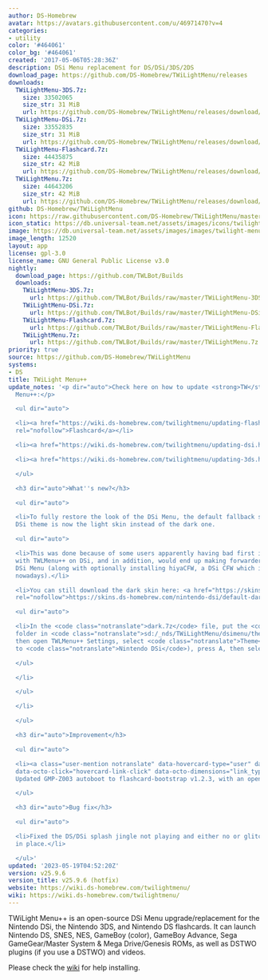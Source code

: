 ```yaml
---
author: DS-Homebrew
avatar: https://avatars.githubusercontent.com/u/46971470?v=4
categories:
- utility
color: '#464061'
color_bg: '#464061'
created: '2017-05-06T05:28:36Z'
description: DSi Menu replacement for DS/DSi/3DS/2DS
download_page: https://github.com/DS-Homebrew/TWiLightMenu/releases
downloads:
  TWiLightMenu-3DS.7z:
    size: 33502065
    size_str: 31 MiB
    url: https://github.com/DS-Homebrew/TWiLightMenu/releases/download/v25.9.6/TWiLightMenu-3DS.7z
  TWiLightMenu-DSi.7z:
    size: 33552835
    size_str: 31 MiB
    url: https://github.com/DS-Homebrew/TWiLightMenu/releases/download/v25.9.6/TWiLightMenu-DSi.7z
  TWiLightMenu-Flashcard.7z:
    size: 44435875
    size_str: 42 MiB
    url: https://github.com/DS-Homebrew/TWiLightMenu/releases/download/v25.9.6/TWiLightMenu-Flashcard.7z
  TWiLightMenu.7z:
    size: 44643206
    size_str: 42 MiB
    url: https://github.com/DS-Homebrew/TWiLightMenu/releases/download/v25.9.6/TWiLightMenu.7z
github: DS-Homebrew/TWiLightMenu
icon: https://raw.githubusercontent.com/DS-Homebrew/TWiLightMenu/master/booter/Twilight%2B%2B-animated%20icon-fix.gif
icon_static: https://db.universal-team.net/assets/images/icons/twilight-menu.png
image: https://db.universal-team.net/assets/images/images/twilight-menu.png
image_length: 12520
layout: app
license: gpl-3.0
license_name: GNU General Public License v3.0
nightly:
  download_page: https://github.com/TWLBot/Builds
  downloads:
    TWiLightMenu-3DS.7z:
      url: https://github.com/TWLBot/Builds/raw/master/TWiLightMenu-3DS.7z
    TWiLightMenu-DSi.7z:
      url: https://github.com/TWLBot/Builds/raw/master/TWiLightMenu-DSi.7z
    TWiLightMenu-Flashcard.7z:
      url: https://github.com/TWLBot/Builds/raw/master/TWiLightMenu-Flashcard.7z
    TWiLightMenu.7z:
      url: https://github.com/TWLBot/Builds/raw/master/TWiLightMenu.7z
priority: true
source: https://github.com/DS-Homebrew/TWiLightMenu
systems:
- DS
title: TWiLight Menu++
update_notes: '<p dir="auto">Check here on how to update <strong>TW</strong>i<strong>L</strong>ight
  Menu++:</p>

  <ul dir="auto">

  <li><a href="https://wiki.ds-homebrew.com/twilightmenu/updating-flashcard.html"
  rel="nofollow">Flashcard</a></li>

  <li><a href="https://wiki.ds-homebrew.com/twilightmenu/updating-dsi.html" rel="nofollow">DSi</a></li>

  <li><a href="https://wiki.ds-homebrew.com/twilightmenu/updating-3ds.html" rel="nofollow">3DS</a></li>

  </ul>

  <h3 dir="auto">What''s new?</h3>

  <ul dir="auto">

  <li>To fully restore the look of the DSi Menu, the default fallback skin for the
  DSi theme is now the light skin instead of the dark one.

  <ul dir="auto">

  <li>This was done because of some users apparently having bad first impressions
  with TWLMenu++ on DSi, and in addition, would end up making forwarders for the original
  DSi Menu (along with optionally installing hiyaCFW, a DSi CFW which is not needed
  nowadays).</li>

  <li>You can still download the dark skin here: <a href="https://skins.ds-homebrew.com/nintendo-dsi/default-dark"
  rel="nofollow">https://skins.ds-homebrew.com/nintendo-dsi/default-dark</a>

  <ul dir="auto">

  <li>In the <code class="notranslate">dark.7z</code> file, put the <code class="notranslate">dark</code>
  folder in <code class="notranslate">sd:/_nds/TWiLightMenu/dsimenu/themes/</code>,
  then open TWLMenu++ Settings, select <code class="notranslate">Theme</code> (set
  to <code class="notranslate">Nintendo DSi</code>), press A, then select <code class="notranslate">dark</code>.</li>

  </ul>

  </li>

  </ul>

  </li>

  </ul>

  <h3 dir="auto">Improvement</h3>

  <ul dir="auto">

  <li><a class="user-mention notranslate" data-hovercard-type="user" data-hovercard-url="/users/lifehackerhansol/hovercard"
  data-octo-click="hovercard-link-click" data-octo-dimensions="link_type:self" href="https://github.com/lifehackerhansol">@lifehackerhansol</a>:
  Updated GMP-Z003 autoboot to flashcard-bootstrap v1.2.3, with an open-source DLDI.</li>

  </ul>

  <h3 dir="auto">Bug fix</h3>

  <ul dir="auto">

  <li>Fixed the DS/DSi splash jingle not playing and either no or glitched sound playing
  in place.</li>

  </ul>'
updated: '2023-05-19T04:52:20Z'
version: v25.9.6
version_title: v25.9.6 (hotfix)
website: https://wiki.ds-homebrew.com/twilightmenu/
wiki: https://wiki.ds-homebrew.com/twilightmenu/
---
```

TWiLight Menu++ is an open-source DSi Menu upgrade/replacement for the Nintendo DSi, the Nintendo 3DS, and Nintendo DS flashcards. It can launch Nintendo DS, SNES, NES, GameBoy (color), GameBoy Advance, Sega GameGear/Master System & Mega Drive/Genesis ROMs, as well as DSTWO plugins (if you use a DSTWO) and videos.

Please check the [wiki](https://wiki.ds-homebrew.com/twilightmenu/) for help installing.
